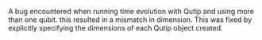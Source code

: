 A bug encountered when running time evolution with Qutip and using more than one qubit. this resulted in a mismatch in dimension. This was fixed by explicitly specifying the dimensions of each Qutip object created. 